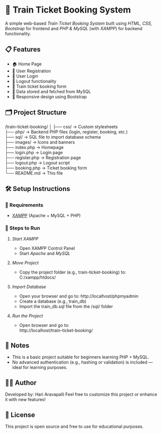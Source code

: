 # 🚆 Train Ticket Booking System

A simple web-based *Train Ticket Booking System* built using *HTML, CSS, Bootstrap* for frontend and *PHP & MySQL* (with *XAMPP*) for backend functionality.

## 📋 Features

- 🏠 Home Page
- 📝 User Registration
- 🔐 User Login
- 🚪 Logout functionality
- 🎫 Train ticket booking form
- 💾 Data stored and fetched from MySQL
- 📱 Responsive design using Bootstrap

## 🗂 Project Structure

/train-ticket-booking/
│
├── css/               → Custom stylesheets  
├── php/               → Backend PHP files (login, register, booking, etc.)  
├── sql/               → SQL file to import database schema  
├── images/            → Icons and banners  
├── index.php          → Homepage  
├── login.php          → Login page  
├── register.php       → Registration page  
├── logout.php         → Logout script  
├── booking.php        → Ticket booking form  
└── README.md          → This file

## 🛠 Setup Instructions

### 🔧 Requirements
- [XAMPP](https://www.apachefriends.org/index.html) (Apache + MySQL + PHP)

### 🚀 Steps to Run

1. *Start XAMPP*
   - Open XAMPP Control Panel
   - Start *Apache* and *MySQL*

2. *Move Project*
   - Copy the project folder (e.g., train-ticket-booking) to:
     C:/xampp/htdocs/

3. *Import Database*
   - Open your browser and go to: http://localhost/phpmyadmin
   - Create a database (e.g., train_db)
   - Import the train_db.sql file from the /sql/ folder

4. *Run the Project*
   - Open browser and go to:  
     http://localhost/train-ticket-booking/

## 📌 Notes

- This is a basic project suitable for beginners learning PHP + MySQL.
- No advanced authentication (e.g., hashing or validation) is included — ideal for learning purposes.

## 👨‍💻 Author

Developed by: Hari Aravapalli 
Feel free to customize this project or enhance it with new features!

## 📜 License

This project is open source and free to use for educational purposes.
